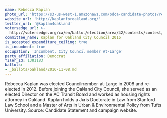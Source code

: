 ```yaml
---
name: Rebecca Kaplan
photo_url: 'https://s3-us-west-1.amazonaws.com/odca-candidate-photos/rebecca-kaplan.png'
website_url: 'http://kaplanforoakland.org/'
twitter_url: '@kaplan4oakland'
votersedge_url: >-
  http://votersedge.org/ca/en/ballot/election/area/42/contests/contest/13234/candidate/130751?&county=Alameda%20County&election_authority_id=1
committee_name: Kaplan for Oakland City Council 2016
is_accepted_expenditure_ceiling: true
is_incumbent: true
occupation: 'Incumbent, City Council member At-Large'
party_affiliation: Democrat
filer_id: 1381183
ballots:
- _ballots/oakland/2016-11-08.md
---
```

Rebecca Kaplan was elected Councilmember-at-Large in 2008 and re-elected in 2012. Before joining the Oakland City Council, she served as an elected Director on the AC Transit Board and worked as housing rights attorney in Oakland. Kaplan holds a Juris Doctorate in Law from Stanford Law School and a Master of Arts in Urban & Environmental Policy from Tufts University. Source: Candidate Statement and campaign website.
